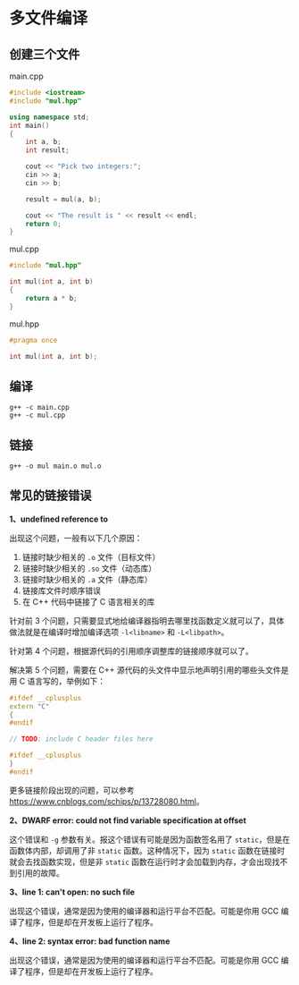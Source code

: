 # 多文件编译

## 创建三个文件

main.cpp

```cpp
#include <iostream>
#include "mul.hpp"

using namespace std;
int main()
{
    int a, b;
    int result;

    cout << "Pick two integers:";
    cin >> a;
    cin >> b;

    result = mul(a, b);

    cout << "The result is " << result << endl;
    return 0;
}

```

mul.cpp

```cpp
#include "mul.hpp"

int mul(int a, int b)
{
    return a * b;
}
```

mul.hpp

```cpp
#pragma once

int mul(int a, int b);
```

## 编译

```shell
g++ -c main.cpp
g++ -c mul.cpp
```

## 链接

```shell
g++ -o mul main.o mul.o
```

## 常见的链接错误

**1、undefined reference to**

出现这个问题，一般有以下几个原因：

1. 链接时缺少相关的 `.o` 文件（目标文件）
2. 链接时缺少相关的 `.so` 文件（动态库）
3. 链接时缺少相关的 `.a` 文件（静态库）
4. 链接库文件时顺序错误
5. 在 C++ 代码中链接了 C 语言相关的库

针对前 3 个问题，只需要显式地给编译器指明去哪里找函数定义就可以了，具体做法就是在编译时增加编译选项 `-l<libname>` 和 `-L<libpath>`。

针对第 4 个问题，根据源代码的引用顺序调整库的链接顺序就可以了。

解决第 5 个问题，需要在 C++ 源代码的头文件中显示地声明引用的哪些头文件是用 C 语言写的，举例如下：

```cpp
#ifdef __cplusplus
extern "C"
{
#endif

// TODO: include C header files here

#ifdef __cplusplus
}
#endif
```

更多链接阶段出现的问题，可以参考 <https://www.cnblogs.com/schips/p/13728080.html>。

**2、DWARF error: could not find variable specification at offset**

这个错误和 `-g` 参数有关。报这个错误有可能是因为函数签名用了 `static`，但是在函数体内部，却调用了非 `static` 函数。这种情况下，因为 `static` 函数在链接时就会去找函数实现，但是非 `static` 函数在运行时才会加载到内存，才会出现找不到引用的故障。

**3、line 1: can't open: no such file**

出现这个错误，通常是因为使用的编译器和运行平台不匹配。可能是你用 GCC 编译了程序，但是却在开发板上运行了程序。

**4、line 2: syntax error: bad function name**

出现这个错误，通常是因为使用的编译器和运行平台不匹配。可能是你用 GCC 编译了程序，但是却在开发板上运行了程序。
